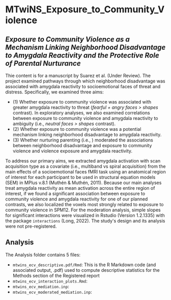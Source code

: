 # MTwiNS_Exposure_to_Community_Violence
## *Exposure to Community Violence as a Mechanism Linking Neighborhood Disadvantage to Amygdala Reactivity and the Protective Role of Parental Nurturance*

Thie content is for a manuscript by Suarez et al. (Under Review). The project examined pathways through which neighborhood disadvantage was associated with amygdala reactivity to socioemotional faces of threat and distress. Specifically, we examined three aims: 

 - (1) Whether exposure to community violence was associated with greater amygdala reactivity to threat (*fearful + angry faces > shapes* contrast). In exploratory analyses, we also examined correlations between exposure to community violence and amygdala reactivity to ambiguity (i.e., *neutral faces > shapes* contrast).
 - (2) Whether exposure to community violence was a potential mechanism linking neighborhood disadvantage to amygdala reactivity.
 - (3) Whether nurturing parenting (i.e., ) moderated the associations between neighborhood disadvantage and exposure to community violence and violence exposure and amygdala reactivity.

To address our primary aims, we extracted amygdala activation with scan acquisition type as a covariate (i.e., multiband vs spiral acquisition) from the main effects of a socioemotional faces fMRI task using an anatomical region of interest for each participant to be used in structural equation models (SEM) in MPlus v.8.1 (Muthén & Muthén, 2011). Because our main analyses treat amygdala reactivity as mean activation across the entire region of interest, if we found a significant association between exposure to community violence and amygdala reactivity for one of our planned contrasts, we also localized the voxels most strongly related to exposure to community violence in SPM12. For the moderation analysis, simple slopes for significant interactions were visualized in Rstudio (Version 1.2.1335) with the package `interactions` (Long, 2022). The study's design and its analysis were not pre-registered.

## Analysis

The Analysis folder contains 5 files:

 - `mtwins_ecv_descriptive.pdf/Rmd`: This is the R Markdown code (and associated output, .pdf) used to compute descriptive statistics for the Methods section of the Registered report
 - `mtwins_ecv_interaction_plots.Rmd`:
 - `mtwins_ecv_mediation.inp`:
 - `mtwins_ecv_moderated_mediation.inp`:
